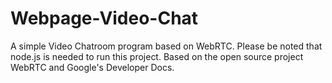 # Webpage-Video-Chat
A simple Video Chatroom program based on WebRTC. 
Please be noted that node.js is needed to run this project.
Based on the open source project WebRTC and Google's Developer Docs.
